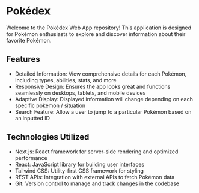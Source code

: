 # Pokédex

Welcome to the Pokédex Web App repository! This application is designed for Pokémon enthusiasts to explore and discover information about their favorite Pokémon.

## Features
* Detailed Information: View comprehensive details for each Pokémon, including types, abilities, stats, and more
* Responsive Design: Ensures the app looks great and functions seamlessly on desktops, tablets, and mobile devices
* Adaptive Display: Displayed information will change depending on each specific pokemon / situation
* Search Feature: Allow a user to jump to a particular Pokémon based on an inputted ID

## Technologies Utilized
* Next.js: React framework for server-side rendering and optimized performance
* React: JavaScript library for building user interfaces
* Tailwind CSS: Utility-first CSS framework for styling
* REST APIs: Integration with external APIs to fetch Pokémon data
* Git: Version control to manage and track changes in the codebase
